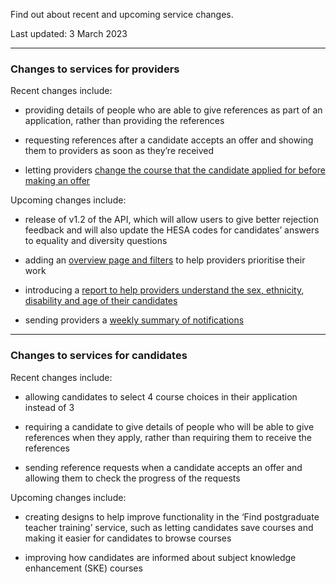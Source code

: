<p class="govuk-body-l">Find out about recent and upcoming service changes.</p>

<p class="govuk-hint">Last updated: 3 March 2023</p>

***

### Changes to services for providers

Recent changes include:

* providing details of people who are able to give references as part of an application, rather than providing the references

* requesting references after a candidate accepts an offer and showing them to providers as soon as they’re received

* letting providers [change the course that the candidate applied for before making an offer](https://bat-design-history.netlify.app/manage-teacher-training-applications/letting-providers-change-course-before-making-an-offer/)

Upcoming changes include:

* release of v1.2 of the API, which will allow users to give better rejection feedback and will also update the HESA codes for candidates’ answers to equality and diversity questions

* adding an [overview page and filters](https://bat-design-history.netlify.app/manage-teacher-training-applications/adding-an-overview-page-and-filters-to-help-users-prioritise-their-work/) to help providers prioritise their work

* introducing a [report to help providers understand the sex, ethnicity, disability and age of their candidates](https://bat-design-history.netlify.app/manage-teacher-training-applications/simplifying-how-we-help-users-spot-bias-in-their-recruitment-processes/)

* sending providers a [weekly summary of notifications](https://bat-design-history.netlify.app/manage-teacher-training-applications/sending-users-a-weekly-summary-of-notifications/)


***
### Changes to services for candidates

Recent changes include:

* allowing candidates to select 4 course choices in their application instead of 3

* requiring a candidate to give details of people who will be able to give references when they apply, rather than requiring them to receive the references

* sending reference requests when a candidate accepts an offer and allowing them to check the progress of the requests

Upcoming changes include:

* creating designs to help improve functionality in the ‘Find postgraduate teacher training’ service, such as letting candidates save courses and making it easier for candidates to browse courses

* improving how candidates are informed about subject knowledge enhancement (SKE) courses
